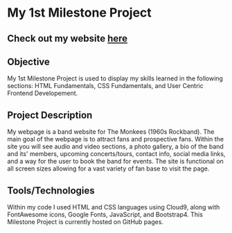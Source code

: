 # My 1st Milestone Project

## Check out my website [here](https://milestoneproject-1-gatorwam19.c9users.io/index.html)

## Objective
My 1st Milestone Project is used to display my skills learned in the following sections: 
HTML Fundamentals, CSS Fundamentals, and User Centric Frontend Developement.

## Project Description
My webpage is a band website for The Monkees (1960s Rockband). 
The main goal of the webpage is to attract fans and prospective fans. 
Within the site you will see audio and video sections, a photo gallery, 
a bio of the band and its' members, upcoming concerts/tours, contact info, social media links, 
and a way for the user to book the band for events. 
The site is functional on all screen sizes allowing for a vast variety of fan base to visit the page. 

## Tools/Technologies
Within my code I used HTML and CSS languages using Cloud9, along with FontAwesome icons, Google Fonts, JavaScript, and Bootstrap4.
This Milestone Project is currently hosted on GitHub pages.
